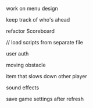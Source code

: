 

work on menu design

keep track of who's ahead

refactor Scoreboard

// load scripts from separate file

user auth

moving obstacle

item that slows down other player

sound effects

save game settings after refresh
